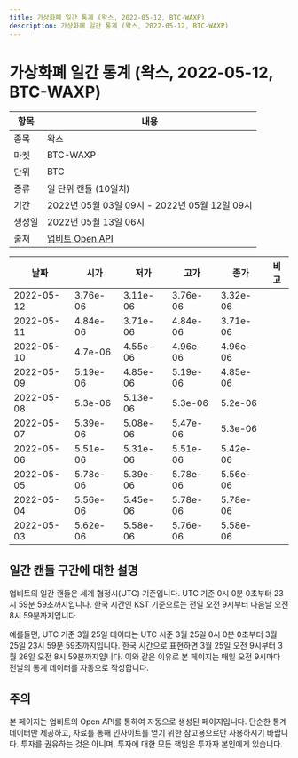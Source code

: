 ```yaml
---
title: 가상화폐 일간 통계 (왁스, 2022-05-12, BTC-WAXP)
description: 가상화폐 일간 통계 (왁스, 2022-05-12, BTC-WAXP)
---
```



가상화폐 일간 통계 (왁스, 2022-05-12, BTC-WAXP)
===

|항목|내용|
|--|--|
|종목|왁스|
|마켓|BTC-WAXP|
|단위|BTC|
|종류|일 단위 캔들 (10일치)|
|기간|2022년 05월 03일 09시 - 2022년 05월 12일 09시|
|생성일|2022년 05월 13일 06시|
|출처|[업비트 Open API](https://docs.upbit.com)|


|날짜|시가|저가|고가|종가|비고|
|--|--|--|--|--|--|
|2022-05-12|3.76e-06|3.11e-06|3.76e-06|3.32e-06|    |
|2022-05-11|4.84e-06|3.71e-06|4.84e-06|3.71e-06|    |
|2022-05-10|4.7e-06|4.55e-06|4.96e-06|4.96e-06|    |
|2022-05-09|5.19e-06|4.85e-06|5.19e-06|4.85e-06|    |
|2022-05-08|5.3e-06|5.13e-06|5.3e-06|5.2e-06|    |
|2022-05-07|5.39e-06|5.08e-06|5.47e-06|5.3e-06|    |
|2022-05-06|5.51e-06|5.31e-06|5.51e-06|5.42e-06|    |
|2022-05-05|5.78e-06|5.39e-06|5.78e-06|5.56e-06|    |
|2022-05-04|5.56e-06|5.45e-06|5.78e-06|5.78e-06|    |
|2022-05-03|5.62e-06|5.58e-06|5.76e-06|5.58e-06|    |


일간 캔들 구간에 대한 설명
---


업비트의 일간 캔들은 세계 협정시(UTC) 기준입니다. 
UTC 기준 0시 0분 0초부터 23시 59분 59초까지입니다. 
한국 시간인 KST 기준으로는 전일 오전 9시부터 다음날 오전 8시 59분까지입니다. 


예를들면, UTC 기준 3월 25일 데이터는 UTC 시준 3월 25일 0시 0분 0초부터 3월 25일 23시 59분 59초까지입니다. 
한국 시간으로 표현하면 3월 25일 오전 9시부터 3월 26일 오전 8시 59분까지입니다. 
이와 같은 이유로 본 페이지는 매일 오전 9시마다 전날의 통계 데이터를 자동으로 작성합니다. 


주의
---


본 페이지는 업비트의 Open API를 통하여 자동으로 생성된 페이지입니다. 
단순한 통계 데이터만 제공하고, 자료를 통해 인사이트를 얻기 위한 참고용으로만 사용하시기 바랍니다. 
투자를 권유하는 것은 아니며, 투자에 대한 모든 책임은 투자자 본인에게 있습니다. 
